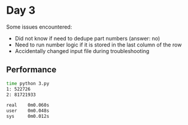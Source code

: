 # Day 3
Some issues encountered:
* Did not know if need to dedupe part numbers (answer: no)
* Need to run number logic if it is stored in the last column of the row 
* Accidentally changed input file during troubleshooting

## Performance
```bash
time python 3.py
1: 522726
2: 81721933

real    0m0.060s
user    0m0.048s
sys     0m0.012s
```